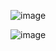![image](https://user-images.githubusercontent.com/59027621/160331189-55b7ecce-773b-4493-9666-84da761f727e.png)

![image](https://user-images.githubusercontent.com/59027621/161033502-7f570e1f-edfd-452f-b402-ae59e2768cba.png)
